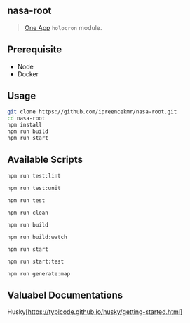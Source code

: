 ## nasa-root

> [One App](https://github.com/americanexpress/one-app#--) `holocron` module.

## Prerequisite

- Node
- Docker

## Usage 

```bash
git clone https://github.com/ipreencekmr/nasa-root.git
cd nasa-root
npm install
npm run build
npm run start
```

## Available Scripts

`npm run test:lint`

`npm run test:unit`

`npm run test`

`npm run clean`

`npm run build`

`npm run build:watch`

`npm run start`

`npm run start:test`

`npm run generate:map`

## Valuabel Documentations

Husky[https://typicode.github.io/husky/getting-started.html]







